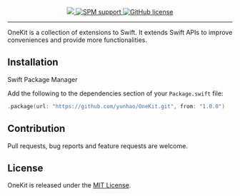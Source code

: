 <p align="center">
    <a href="https://github.com/yunhao/OneKit/actions?query=workflow%3Abuild">
        <img src="https://github.com/yunhao/OneKit/workflows/build/badge.svg?branch=master">
    </a>
    <a href="https://swift.org/package-manager/">
        <img alt="SPM support" src="https://img.shields.io/badge/SwiftPM-supported-FF6255">
    </a>
    <a href="https://github.com/yunhao/OneKit/blob/master/LICENSE">
        <img alt="GitHub license" src="https://img.shields.io/github/license/yunhao/OneKit">
    </a>
</p>

---

OneKit is a collection of extensions to Swift. It extends Swift APIs to improve conveniences and provide more functionalities.

## Installation

Swift Package Manager

Add the following to the dependencies section of your `Package.swift` file:

```swift
.package(url: "https://github.com/yunhao/OneKit.git", from: "1.0.0")
```

## Contribution

Pull requests, bug reports and feature requests are welcome.

## License

OneKit is released under the [MIT License](https://github.com/yunhao/OneKit-Test/blob/master/LICENSE).